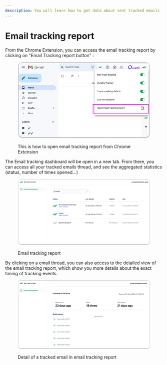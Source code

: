 ```yaml
---
description: You will learn how to get data about sent tracked emails
---
```


# Email tracking report

From the Chrome Extension, you can access the email tracking report by clicking on "Email Tracking report button" :&#x20;

<figure><img src="../.gitbook/assets/chrome extension open email tracking report.png" alt="This is how to open email tracking report from Chrome Extension"><figcaption><p>This is how to open email tracking report from Chrome Extension</p></figcaption></figure>

The Email tracking dashboard will be open in a new tab. From there, you can access all your tracked emails thread, and see the aggregated statistics (status, number of times opened...)

<figure><img src="../.gitbook/assets/email tracking report chrome extension.png" alt="Email tracking report"><figcaption><p>Email tracking report</p></figcaption></figure>

By clicking on a email thread, you can also access to the detailed view of the email tracking report, which show you more details about the exact timing of tracking events.

<figure><img src="../.gitbook/assets/details email tracking report chrome extension.png" alt="Detail of a tracked email in email tracking report"><figcaption><p>Detail of a tracked email in email tracking report</p></figcaption></figure>
